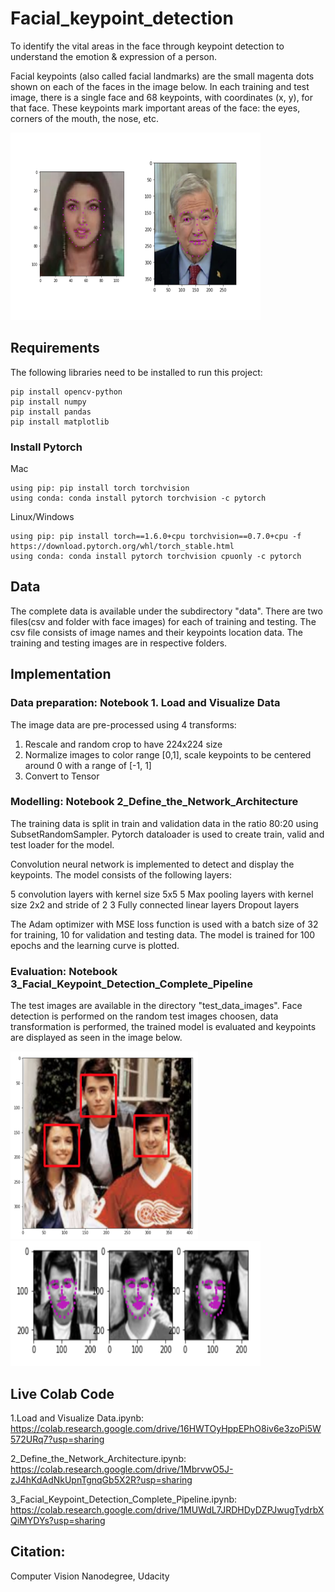 # Facial_keypoint_detection

To identify the vital areas in the face through keypoint detection to understand the emotion & expression of a person. 

Facial keypoints (also called facial landmarks) are the small magenta dots shown on each of the faces in the image below. In each training and test image, 
there is a single face and 68 keypoints, with coordinates (x, y), for that face. These keypoints mark important areas of the face: the eyes, corners of the mouth, the nose, etc. 

<img src="https://github.com/gprashmi/Facial_keypoint_detection/blob/master/images/key_pts_example.png" width="400" height="300">


## Requirements

The following libraries need to be installed to run this project:

```
pip install opencv-python
pip install numpy
pip install pandas
pip install matplotlib
```

### Install Pytorch

Mac 
```
using pip: pip install torch torchvision
using conda: conda install pytorch torchvision -c pytorch
```
Linux/Windows
```
using pip: pip install torch==1.6.0+cpu torchvision==0.7.0+cpu -f https://download.pytorch.org/whl/torch_stable.html
using conda: conda install pytorch torchvision cpuonly -c pytorch
```
## Data

The complete data is available under the subdirectory "data". There are two files(csv and folder with face images) for each of training and testing. The csv file consists of image names and their keypoints location data. The training and testing images are in respective folders.

## Implementation

### Data preparation: Notebook 1. Load and Visualize Data

The image data are pre-processed using 4 transforms: 

  1. Rescale and random crop to have 224x224 size
  2. Normalize images to color range [0,1], scale keypoints to be centered around 0 with a range of [-1, 1]
  3. Convert to Tensor
  
### Modelling: Notebook 2_Define_the_Network_Architecture

The training data is split in train and validation data in the ratio 80:20 using SubsetRandomSampler. Pytorch dataloader is used to create train, valid and test loader for the model. 

Convolution neural network is implemented to detect and display the keypoints. The model consists of the following layers:

  5 convolution layers with kernel size 5x5
  5 Max pooling layers with kernel size 2x2 and stride of 2
  3 Fully connected linear layers
  Dropout layers
  
The Adam optimizer with MSE loss function is used with a batch size of 32 for training, 10 for validation and testing data. The model is trained for 100 epochs and the learning curve is plotted.

### Evaluation: Notebook 3_Facial_Keypoint_Detection_Complete_Pipeline

The test images are available in the directory "test_data_images". Face detection is performed on the random test images choosen, data transformation is performed, the trained model is evaluated and keypoints are displayed as seen in the image below.

<img src="https://github.com/gprashmi/Facial_keypoint_detection/blob/master/images/test_image1.png" width="300" height="300">

<img src="https://github.com/gprashmi/Facial_keypoint_detection/blob/master/images/test_result1.png" width="400" height="200">


## Live Colab Code 

1.Load and Visualize Data.ipynb: https://colab.research.google.com/drive/16HWTOyHppEPhO8iv6e3zoPi5W572URq7?usp=sharing

2_Define_the_Network_Architecture.ipynb: https://colab.research.google.com/drive/1MbrvwO5J-zJ4hKdAdNkUpnTgnqGb5X2R?usp=sharing

3_Facial_Keypoint_Detection_Complete_Pipeline.ipynb: https://colab.research.google.com/drive/1MUWdL7JRDHDyDZPJwugTydrbXQiMYDYs?usp=sharing


## Citation: 

Computer Vision Nanodegree, Udacity






